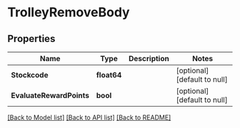 # TrolleyRemoveBody

## Properties
Name | Type | Description | Notes
------------ | ------------- | ------------- | -------------
**Stockcode** | **float64** |  | [optional] [default to null]
**EvaluateRewardPoints** | **bool** |  | [optional] [default to null]

[[Back to Model list]](../README.md#documentation-for-models) [[Back to API list]](../README.md#documentation-for-api-endpoints) [[Back to README]](../README.md)

